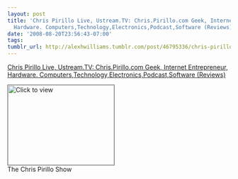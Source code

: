 ```yaml
---
layout: post
title: 'Chris Pirillo Live, Ustream.TV: Chris.Pirillo.com Geek, Internet Entrepreneur,
  Hardware. Computers,Technology,Electronics,Podcast,Software (Reviews)'
date: '2008-08-20T23:56:43-07:00'
tags: 
tumblr_url: http://alexhwilliams.tumblr.com/post/46795336/chris-pirillo-live-ustream-tv-chris-pirillo-com-geek
---
```

<a href="https://www.iterasi.net/OpenViewer.aspx?sqrlitid=DTeyxJIEk0SMoGlnwgLqsw">Chris Pirillo Live, Ustream.TV: Chris.Pirillo.com Geek, Internet Entrepreneur, Hardware. Computers,Technology,Electronics,Podcast,Software (Reviews)</a><br/><p><a href="https://www.iterasi.net/OpenViewer.aspx?sqrlitid=DTeyxJIEk0SMoGlnwgLqsw" target="_blank"> <img src="http://AssetHost01a.iterasi.net/ec2eb670e447/94d5ad32ba6b/ff6f9e86baa1/bfce8ee8810e/6dc70881-4949-47f6-8e1d-e02440856cd9/thumbnail.jpg???20080821065638???Uq9X+YMJdthG9bVzFg+v09CWC6m3P6RFESzzz6vflKpShjGDyssudwmMoELOTMR33gxIcT3UNfDBf3N361aGpECQiESw3I9yidynWQXrXfsETrTK1g5sQY7gW3J9aDaKYtmN3RC2jOFFapjrYbl55+GLG0twHg2uzvGaZuHa+fY=" width="240" height="180" style="border:solid 1px #666" alt="Click to view"/></a>
<br/>The Chris Pirillo Show</p>
